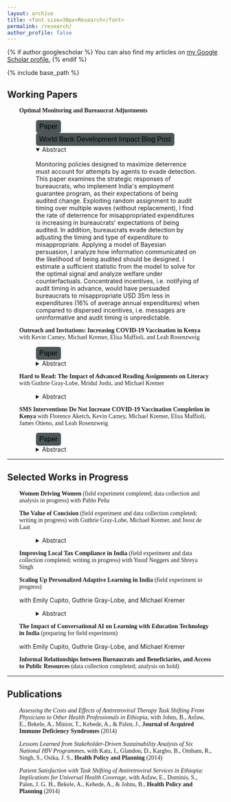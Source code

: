 ```yaml
---
layout: archive
title: <font size=30px>Research</font>
permalink: /research/
author_profile: false
---
```


{% if author.googlescholar %}
  You can also find my articles on <u><a href="{{author.googlescholar}}">my Google Scholar profile</a>.</u>
{% endif %}

{% include base_path %}

<head>
<style>
.custom-button {
    background-color: #4D5656; 
    color: black; 
    font-size: 16px; /* Larger font size */
    padding: 6px 8px; /* Bigger button through padding */
    border: none; /* No border */
    border-radius: 5px; /* Rounded corners */
}
</style>
</head>


## Working Papers

<div style="margin-left: 2em; margin-right: 2em;">
<p style = "font-family:'Raleway'"><b>
Optimal Monitoring and Bureaucrat Adjustments 
</b>

<div style="margin-left: 2.75em; margin-right: 2em;">
<a href="https://wendynassrwong.github.io/files/WendyNWong_OptimMonit.pdf" style="text-decoration: none">
<button type="button" class="btn btn-default btn-sm custom-button">Paper</button></a> <a href="https://blogs.worldbank.org/impactevaluations/surprise-when-do-they-work-best-auditors-guest-post-wendy-n-wong" style="text-decoration: none"><button type="button" class="btn btn-default btn-sm custom-button">World Bank Development Impact Blog Post</button></a>


<details open>
<summary>Abstract</summary>
<br>
Monitoring policies designed to maximize deterrence must account for attempts by agents to evade detection. This paper examines the strategic responses of bureaucrats, who implement India's employment guarantee program, as their expectations of being audited change. Exploiting random assignment to audit timing over multiple waves (without replacement), I find the rate of deterrence for misappropriated expenditures is increasing in bureaucrats' expectations of being audited. In addition, bureaucrats evade detection by adjusting the timing and type of expenditure to misappropriate. Applying a model of Bayesian persuasion, I analyze how information communicated on the likelihood of being audited should be designed. I estimate a sufficient statistic from the model to solve for the optimal signal and analyze welfare under counterfactuals. Concentrated incentives, i.e. notifying of audit timing in advance, would have persuaded bureaucrats to misappropriate USD 35m less in expenditures (16% of average annual expenditures) when compared to dispersed incentives, i.e. messages are uninformative and audit timing is unpredictable.

</details>
</div>
</p>
</div>


<div style="margin-left: 2em; margin-right: 2em;">
<p style = "font-family:'Raleway'">
<b>Outreach and Invitations: Increasing COVID-19 Vaccination in Kenya</b> 
with <a href="https://www.kevin-carney.com/home/" style="text-decoration: none">Kevin Carney</a>, <a href="https://michaelkremer.economics.uchicago.edu/" style="text-decoration: none">Michael Kremer</a>, <a href="https://elisamaffioli.com/" style="text-decoration: none">Elisa Maffioli</a>,  and <a href="https://leahrrosenzweig.com/" style="text-decoration: none">Leah Rosenzweig</a> 


<div style="margin-left: 2.75em; margin-right: 2em;">
<a href="https://wendynassrwong.github.io/files/kisumunurse_WP.pdf" style="text-decoration: none">
<button type="button" class="btn btn-default btn-sm custom-button">Paper</button></a>
<details>
<summary>Abstract</summary>
<br>
We examine the impact of a vaccination campaign in Kenya that sent healthcare providers to homes inviting adults, with relatively proximate healthcare services, to get a COVID-19 vaccine nearby. The intervention increased the cumulative number of doses given by 8.7 per 100 people on the day of the intervention, equivalent to about a 10% increase over the baseline number of doses in the control group. The greater number of doses in the treatment group persisted in the 3 months following the intervention, indicating that the intervention induced people to get vaccinated who would not have done so otherwise. A machine learning analysis of heterogeneity reveals that treatment effects are largest among more disadvantaged groups - women, those with less income, and those with less education. To examine whether social image considerations influence vaccination behavior, we borrow a design from DellaVigna, List, and Malmendier 2012 and DellaVigna et al. 2016 used in the contexts of charitable giving and voting, and randomized an announcement of the home visit and vaccination offer ahead of time. This strategy allows those unwilling to be vaccinated to avoid the visit without facing the social repercussions of declining in-person. Contrary to expectations, there was no evidence that social pressure influenced vaccination. Instead, the announcement increased the probability of getting vaccinated by 3.8 percentage points, primarily driven by older participants who are at higher risk of severe disease. A cost-effectiveness exercise suggests that our intervention is comparable to other vaccination campaigns, at 34USD marginal cost per marginal dose.

</details>
</div>
</p>
</div>

<div style="margin-left: 2em; margin-right: 2em;">
<p style = "font-family:'Raleway'">
<b>Hard to Read: The Impact of Advanced Reading Assignments on Literacy</b> 
with <a href="https://bfi.uchicago.edu/scholar/guthrie-gray-lobe/" style="text-decoration: none">Guthrie Gray-Lobe</a>, Mridul Joshi, and <a href="https://michaelkremer.economics.uchicago.edu/" style="text-decoration: none">Michael Kremer</a>

<div style="margin-left: 2.75em; margin-right: 2em;">
<details>
<summary>Abstract</summary>
<br>
We evaluate the impact of providing more advanced English reading assignments to children attending low cost private schools in Nigeria. Top-performing students do not benefit from advanced reading assignments, and short-run reading fluency may even be harmed: students assigned to advanced work read fewer words per minute and score lower on literacy assessments. Surprisingly this negative impact is driven by the highest-performing students. We argue that this result may indicate that only top-performing students benefit from the status quo level of reading assignments in this setting.
</details>
</div>
</p>
</div>

<div style="margin-left: 2em; margin-right: 2em;">
<p style = "font-family:'Raleway'">
<b>SMS Interventions Do Not Increase COVID-19 Vaccination Completion in Kenya</b> 
with Florence Aketch, <a href="https://www.kevin-carney.com/home/" style="text-decoration: none">Kevin Carney</a>, <a href="https://michaelkremer.economics.uchicago.edu/" style="text-decoration: none">Michael Kremer</a>, <a href="https://elisamaffioli.com/" style="text-decoration: none">Elisa Maffioli</a>, James Otieno, and <a href="https://leahrrosenzweig.com/" style="text-decoration: none">Leah Rosenzweig</a>

<div style="margin-left: 2.75em; margin-right: 2em;">
<a href="https://wendynassrwong.github.io/files/Defaulters_WP.pdf" style="text-decoration: none">
<button type="button" class="btn btn-default btn-sm custom-button">Paper</button></a>
<details>
<summary>Abstract</summary>
<br>
We evaluate the impact of SMS interventions on COVID-19 vaccination completion in Kisumu County, Kenya and address barriers to completion among people who receive a first but not a second dose of a two-dose COVID-19 vaccine sequence. We conducted four experiments between July 2022 and January 2023 testing the effect of SMS messages that provided people with information about the vaccines and reasons to get fully vaccinated, including incentives. We find no significant treatment effects of any of the SMS messages on vaccination completion rates (point estimate: 0.0031; 95% confidence interval: -0.0016-0.0078). Vaccination completion rates increase over the study period but do not increase significantly more in any treatment condition than in the control group. Phone surveys reveal that 85% of people recalled receiving the message, but that concern about COVID-19 could be a substantial barrier, with approximately one-third of the sample saying they are "not at all worried" about COVID-19.
</details>
</div>
</p>
</div>




<hr>




## Selected Works in Progress


<div style="margin-left: 2em; margin-right: 2em;">

<p style = "font-family:'Raleway'">
<b>Women Driving Women</b> 
(field experiment completed; data collection and analysis in progress)
with <a href="https://sites.google.com/site/pablopenamunoz/" style="text-decoration: none">Pablo Pe<span>&#241;</span>a</a> 
</p>

<p style = "font-family:'Raleway'">
<b>The Value of Concision</b> 
(field experiment and data collection completed; writing in progress) with <a href="https://bfi.uchicago.edu/scholar/guthrie-gray-lobe/" style="text-decoration: none">Guthrie Gray-Lobe</a>, <a href="https://michaelkremer.economics.uchicago.edu/" style="text-decoration: none">Michael Kremer</a>, and <a href="https://www.uu.nl/staff/JJdeLaat" style="text-decoration: none">Joost de Laat</a>

<div style="margin-left: 2.75em; margin-right: 2em;">
<details>
<summary>Abstract</summary>
<br>
Two experiments by a firm delivering highly-detailed lesson plans to teachers found that providing teachers with more concise and clearer lesson plans raised student test scores by 0.17 standard deviations. Effects are concentrated among the lowest-scoring students and in larger classes, consistent with the hypothesis that more concise and clearer lesson plans freed up teacher time for unscripted tasks, such as providing students with individual feedback. 
</details>
</div>
</p>



<p style = "font-family:'Raleway'">
<b>Improving Local Tax Compliance in India</b> 
(field experiment and data collection completed; writing in progress)
with <a href="https://www.yusufneggers.com/" style="text-decoration: none">Yusuf Neggers</a> and Shreya Singh
</p>

<p style = "font-family:'Raleway'">
<b>Scaling Up Personalized Adaptive Learning in India</b> (field experiment in progress)

with <a href="https://bfi.uchicago.edu/scholar/emily-cupito/" style="text-decoration: none">Emily Cupito</a>, <a href="https://bfi.uchicago.edu/scholar/guthrie-gray-lobe/" style="text-decoration: none">Guthrie Gray-Lobe</a>, and <a href="https://michaelkremer.economics.uchicago.edu/" style="text-decoration: none">Michael Kremer</a>

<div style="margin-left: 2.75em; margin-right: 2em;">
<details>
<summary>Abstract</summary>
<br>
Personalized Adaptive Learning with edtech (PAL) has the potential to provide individually-customized education at scale within existing education systems. PAL tailors content to create a learning journey designed to address individual learning needs, and has been shown to foster remedial learning and mitigate learning gaps in settings where children lag behind grade-level skills (de Barros and Ganimian 2023; Muralidharan, Singh, and Ganimian 2019; Escueta et al. 2017). However, while PAL has been shown to be consistently effective in researcher-controlled settings after school, it has yet to be shown to be effective when run by a government partner during the school day (Banerjee et al. 2023). Additionally, the effectiveness of education interventions, including learning through the use of edtech, when conducted at scale can be sensitive to the model and quality of implementation (Banerjee et al. 2017; Kulik and Fletcher 2016). An edtech program that leads to poor adoption by teachers and students would not only lead to no gains in learning, but would also include costly investments in hardware and infrastructure which could have been better spent elsewhere. 

In 2019, the Government of Andhra Pradesh (GovAP) in India launched one of the first government-run PAL programs in over 500 schools with ConveGenius, the main provider, and other software companies. In collaboration with the GovAP, this project is using RCTs to 1) evaluate the impact of the GovAP's PAL program, and 2) evaluate two additional PAL program variants to inform the program's design at scale.
</details>
</div>
</p>


<p style = "font-family:'Raleway'">
<b>The Impact of Conversational AI on Learning with Education Technology in India</b> (preparing for field experiment)

with <a href="https://bfi.uchicago.edu/scholar/emily-cupito/" style="text-decoration: none">Emily Cupito</a>, <a href="https://bfi.uchicago.edu/scholar/guthrie-gray-lobe/" style="text-decoration: none">Guthrie Gray-Lobe</a>, and <a href="https://michaelkremer.economics.uchicago.edu/" style="text-decoration: none">Michael Kremer</a>
</p>




<!--
<p style = "font-family:'Raleway'">
<b>Productivity Along the Police Hierarchy</b> 

with <a href="https://sites.google.com/view/bocarba/" style="text-decoration: none">Bocar Ba</a> and <a href="https://sites.google.com/view/romangabrielrivera/" style="text-decoration: none">Roman Rivera</a>
</p>
-->

<p style = "font-family:'Raleway'">
<b>Informal Relationships between Bureaucrats and Beneficiaries, and Access to Public Resources</b> (data collection completed; analysis on hold)
</p>


</div>
<hr>


## Publications
<div style="margin-left: 2em; margin-right: 2em;">

<p style = "font-family:'Raleway'">
<a href="https://journals.lww.com/jaids/Fulltext/2014/04010/Assessing_the_Costs_and_Effects_of_Antiretroviral.15.aspx" style="text-decoration: none"><i>Assessing the Costs and Effects of Antiretroviral Therapy Task Shifting From Physicians to Other Health Professionals in Ethiopia</i></a>, with Johns, B., Asfaw, E., Bekele, A., Minior, T., Kebede, A., & Palen, J., <b> Journal of Acquired Immune Deficiency Syndromes </b>(2014)
</p>

<p style = "font-family:'Raleway'">
<a href="https://academic.oup.com/heapol/article/29/3/379/583059" style="text-decoration: none"><i>Lessons Learned from Stakeholder-Driven Sustainability Analysis of Six National HIV Programmes</i></a>, with Katz, I., Glandon, D., Kargbo, B., Ombam, R., Singh, S., Osika, J. S., <b> Health Policy and Planning </b>(2014)
</p>

<p style = "font-family:'Raleway'">
<a href="https://academic.oup.com/heapol/article/29/suppl_2/ii50/586879" style="text-decoration: none"><i>Patient Satisfaction with Task Shifting of Antiretroviral Services in Ethiopia: Implications for Universal Health Coverage</i></a>, with Asfaw, E., Dominis, S., Palen, J. G. H., Bekele, A., Kebede, A., & Johns, B., <b> Health Policy and Planning </b>(2014)
</p>

</div>




